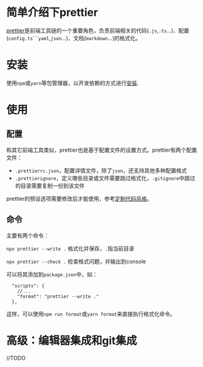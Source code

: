 # 简单介绍下prettier

[prettier](https://prettier.io/)是前端工具链的一个重要角色，负责前端相关的代码(`.js`,`.ts`...)、配置(`config.ts``yaml`,`json`...)、文档(`markdown`...)的格式化。

# 安装

使用`npm`或`yarn`等包管理器，以开发依赖的方式进行[安装](https://prettier.io/docs/en/install.html).

# 使用

## 配置

和其它前端工具类似，prettier也是基于配置文件的设置方式。prettier有两个配置文件：

- `.prettierrc.json`，配置详情文件，除了`json`，还支持其他多种配置格式
- `.prettierignore`，定义哪些目录或文件需要跳过格式化，`.gitignore`中跳过的目录需要复制一份到该文件

prettier的预设选项需要修改后才能使用，参考[定制代码风格](./%E5%AE%9A%E5%88%B6%E4%BB%A3%E7%A0%81%E9%A3%8E%E6%A0%BC.md)。

## 命令

主要有两个命令：

`npx prettier --write .` 格式化并保存，`.`指当前目录

`npx prettier --check .` 检查格式问题，并输出到console

可以将其添加到`package.json`中，如：

```
  "scripts": {
    //...
    "format": "prettier --write ."
  },
```

这样，可以使用`npm run format`或`yarn format`来直接执行格式化命令。

# 高级：编辑器集成和git集成
//TODO